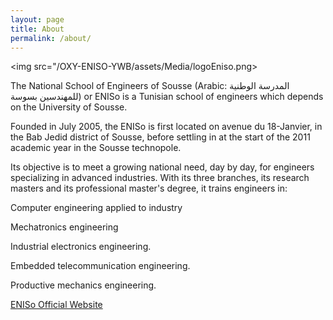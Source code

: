 ```yaml
---
layout: page
title: About
permalink: /about/
---
```

<img src="/OXY-ENISO-YWB/assets/Media/logoEniso.png>

The National School of Engineers of Sousse (Arabic: المدرسة الوطنية للمهندسين بسوسة) or ENISo is a Tunisian school of engineers which depends on the University of Sousse.

Founded in July 2005, the ENISo is first located on avenue du 18-Janvier, in the Bab Jedid district of Sousse, before settling in at the start of the 2011 academic year in the Sousse technopole.

Its objective is to meet a growing national need, day by day, for engineers specializing in advanced industries. With its three branches, its research masters and its professional master's degree, it trains engineers in:

Computer engineering applied to industry

Mechatronics engineering

Industrial electronics engineering.

Embedded telecommunication  engineering.

Productive mechanics engineering.


[ENISo Official Website](http://www.eniso.rnu.tn/fr/)
